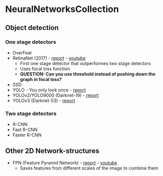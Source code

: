 # NeuralNetworksCollection

## Object detection
### One stage detectors
* OverFeat
* RetinaNet (2017) - <a href="https://openaccess.thecvf.com/content_iccv_2017/html/Lin_Focal_Loss_for_ICCV_2017_paper.html" target="_blank">report</a> - <a href="https://www.youtube.com/watch?v=infFuZ0BwFQ" target="_blank">youtube</a>
  * First one stage detector that outperformes two stage detectors
  * Uses focal loss function 
  * **QUESTION: Can you use threshold instead of pushing down the graph in focal loss?**
* SSD
* YOLO - You only look once - <a href="https://www.cv-foundation.org/openaccess/content_cvpr_2016/html/Redmon_You_Only_Look_CVPR_2016_paper.html" target="_blank">report</a>
* YOLOv2/YOLO9000 (Darknet-19) - <a href="https://openaccess.thecvf.com/content_cvpr_2017/html/Redmon_YOLO9000_Better_Faster_CVPR_2017_paper.html" target="_blank">report</a>
* YOLOv3 (Darknet-53) - <a href="https://arxiv.org/abs/1804.02767" target="_blank">report</a>


### Two stage detectors
* R-CNN
* Fast R-CNN
* Faster R-CNN

## Other 2D Network-structures
* FPN (Feature Pyramid Network) - <a href="https://openaccess.thecvf.com/content_cvpr_2017/html/Lin_Feature_Pyramid_Networks_CVPR_2017_paper.html" target="_blank">report</a> - <a href="https://www.youtube.com/watch?v=mwMopcSRx1U" target="_blank">youtube</a>
  * Saves features from different scales of the image to combine them
